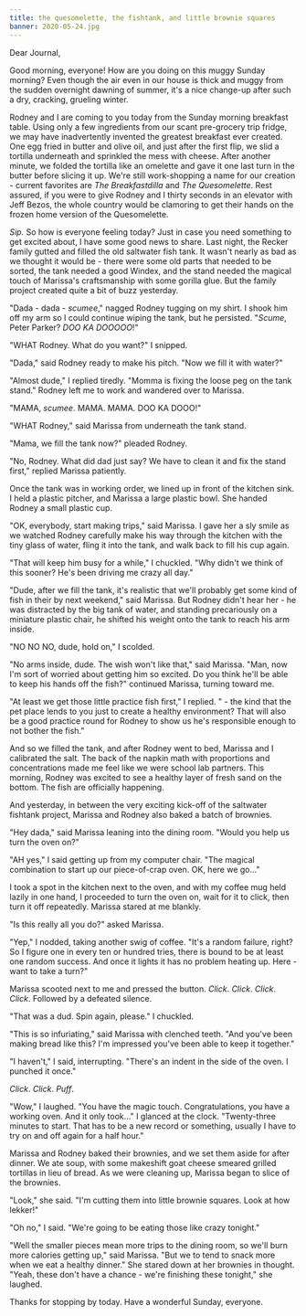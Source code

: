 ```yaml
---
title: the quesomelette, the fishtank, and little brownie squares
banner: 2020-05-24.jpg
---
```


Dear Journal,

Good morning, everyone!  How are you doing on this muggy Sunday
morning?  Even though the air even in our house is thick and muggy
from the sudden overnight dawning of summer, it's a nice change-up
after such a dry, cracking, grueling winter.

Rodney and I are coming to you today from the Sunday morning breakfast
table.  Using only a few ingredients from our scant pre-grocery trip
fridge, we may have inadvertently invented the greatest breakfast ever
created.  One egg fried in butter and olive oil, and just after the
first flip, we slid a tortilla underneath and sprinkled the mess with
cheese.  After another minute, we folded the tortilla like an omelette
and gave it one last turn in the butter before slicing it up.  We're
still work-shopping a name for our creation - current favorites are
_The Breakfastdilla_ and _The Quesomelette_.  Rest assured, if you
were to give Rodney and I thirty seconds in an elevator with Jeff
Bezos, the whole country would be clamoring to get their hands on the
frozen home version of the Quesomelette.

_Sip._ So how is everyone feeling today?  Just in case you need
something to get excited about, I have some good news to share.  Last
night, the Recker family gutted and filled the old saltwater fish
tank.  It wasn't nearly as bad as we thought it would be - there were
some old parts that needed to be sorted, the tank needed a good
Windex, and the stand needed the magical touch of Marissa's
craftsmanship with some gorilla glue.  But the family project created
quite a bit of buzz yesterday.

"Dada - dada - _scumee_," nagged Rodney tugging on my shirt.  I shook
him off my arm so I could continue wiping the tank, but he persisted.
"_Scume_, Peter Parker?  _DOO KA DOOOOO_!"

"WHAT Rodney.  What do you want?" I snipped.

"Dada," said Rodney ready to make his pitch.  "Now we fill it with
water?"

"Almost dude," I replied tiredly.  "Momma is fixing the loose peg on
the tank stand."  Rodney left me to work and wandered over to Marissa.

"MAMA, _scumee_.  MAMA.  MAMA.  DOO KA DOOO!"

"WHAT Rodney," said Marissa from underneath the tank stand.

"Mama, we fill the tank now?" pleaded Rodney.

"No, Rodney.  What did dad just say?  We have to clean it and fix the
stand first," replied Marissa patiently.

Once the tank was in working order, we lined up in front of the
kitchen sink.  I held a plastic pitcher, and Marissa a large plastic
bowl.  She handed Rodney a small plastic cup.

"OK, everybody, start making trips," said Marissa.  I gave her a sly
smile as we watched Rodney carefully make his way through the kitchen
with the tiny glass of water, fling it into the tank, and walk back to
fill his cup again.

"That will keep him busy for a while," I chuckled.  "Why didn't we
think of this sooner?  He's been driving me crazy all day."

"Dude, after we fill the tank, it's realistic that we'll probably get
some kind of fish in their by next weekend," said Marissa.  But Rodney
didn't hear her - he was distracted by the big tank of water, and
standing precariously on a miniature plastic chair, he shifted his
weight onto the tank to reach his arm inside.

"NO NO NO, dude, hold on," I scolded.

"No arms inside, dude.  The wish won't like that," said Marissa.
"Man, now I'm sort of worried about getting him so excited.  Do you
think he'll be able to keep his hands off the fish?" continued
Marissa, turning toward me.

"At least we get those little practice fish first," I replied.  " -
the kind that the pet place lends to you just to create a healthy
environment?  That will also be a good practice round for Rodney to
show us he's responsible enough to not bother the fish."

And so we filled the tank, and after Rodney went to bed, Marissa and I
calibrated the salt.  The back of the napkin math with proportions and
concentrations made me feel like we were school lab partners.  This
morning, Rodney was excited to see a healthy layer of fresh sand on
the bottom.  The fish are officially happening.

And yesterday, in between the very exciting kick-off of the saltwater
fishtank project, Marissa and Rodney also baked a batch of brownies.

"Hey dada," said Marissa leaning into the dining room.  "Would you
help us turn the oven on?"

"AH yes," I said getting up from my computer chair.  "The magical
combination to start up our piece-of-crap oven.  OK, here we go..."

I took a spot in the kitchen next to the oven, and with my coffee mug
held lazily in one hand, I proceeded to turn the oven on, wait for it
to click, then turn it off repeatedly.  Marissa stared at me blankly.

"Is this really all you do?" asked Marissa.

"Yep," I nodded, taking another swig of coffee.  "It's a random
failure, right?  So I figure one in every ten or hundred tries, there
is bound to be at least one random success.  And once it lights it has
no problem heating up.  Here - want to take  a turn?"

Marissa scooted next to me and pressed the button.  _Click_.  _Click_.
_Click_.  _Click_.  Followed by a defeated silence.

"That was a dud.  Spin again, please." I chuckled.

"This is so infuriating," said Marissa with clenched teeth.  "And
you've been making bread like this?  I'm impressed you've been able to
keep it together."

"I haven't," I said, interrupting.  "There's an indent in the side of
the oven.  I punched it once."

_Click_.  _Click_.  _Puff_.

"Wow," I laughed.  "You have the magic touch.  Congratulations, you
have a working oven.  And it only took..." I glanced at the clock.
"Twenty-three minutes to start.  That has to be a new record or
something, usually I have to try on and off again for a half hour."

Marissa and Rodney baked their brownies, and we set them aside for
after dinner.  We ate soup, with some makeshift goat cheese smeared
grilled tortillas in lieu of bread.  As we were cleaning up, Marissa
began to slice of the brownies.

"Look," she said.  "I'm cutting them into little brownie squares.
Look at how lekker!"

"Oh no," I said.  "We're going to be eating those like crazy tonight."

"Well the smaller pieces mean more trips to the dining room, so we'll
burn more calories getting up," said Marissa.  "But we to tend to
snack more when we eat a healthy dinner."  She stared down at her
brownies in thought.  "Yeah, these don't have a chance - we're
finishing these tonight," she laughed.

Thanks for stopping by today.  Have a wonderful Sunday, everyone.
